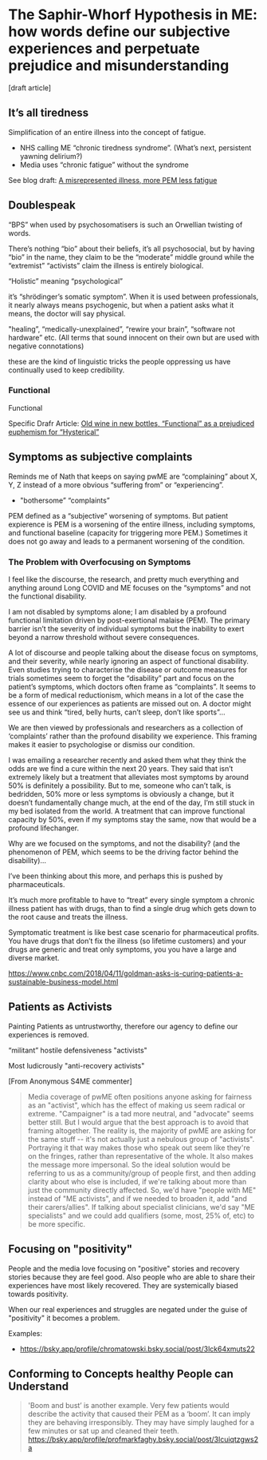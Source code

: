 # The Saphir-Whorf Hypothesis in ME: how words define our subjective experiences and perpetuate prejudice and misunderstanding
[draft article] 

## It’s all tiredness
Simplification of an entire illness into the concept of fatigue.
* NHS calling ME “chronic tiredness syndrome”. (What’s next, persistent yawning delirium?)
* Media uses “chronic fatigue” without the syndrome

See blog draft: [A misrepresented illness, more PEM less fatigue](https://me-cfs.github.io/drafts/misrepresented-fatigue-pem.html)

## Doublespeak
“BPS” when used by psychosomatisers is such an Orwellian twisting of words.

There’s nothing “bio” about their beliefs, it’s all psychosocial, but by having “bio” in the name, they claim to be the “moderate” middle ground while the “extremist” “activists” claim the illness is entirely biological.

“Holistic” meaning “psychological”

it’s “shrödinger’s somatic symptom”. When it is used between professionals, it nearly always means psychogenic, but when a patient asks what it means, the doctor will say physical.

"healing”, “medically-unexplained”, “rewire your brain”, “software not hardware” etc. (All terms that sound innocent on their own but are used with negative connotations)

these are the kind of linguistic tricks the people oppressing us have continually used to keep credibility.

### Functional
Functional

Specific Drafr Article: [Old wine in new bottles, “Functional” as a prejudiced euphemism for “Hysterical” ](https://me-cfs.github.io/drafts/bottle-functional-hysterical.html)

## Symptoms as subjective complaints
Reminds me of Nath that keeps on saying pwME are “complaining” about X, Y, Z instead of a more obvious “suffering from” or “experiencing”.

* "bothersome” “complaints”

PEM defined as a “subjective” worsening of symptoms. 
But patient expierence is PEM is a worsening of the entire illness, including symptoms, and functional baseline (capacity for triggering more PEM.) Sometimes it does not go away and leads to a permanent worsening of the condition.

### The Problem with Overfocusing on Symptoms
I feel like the discourse, the research, and pretty much everything and anything around Long COVID and ME focuses on the “symptoms” and not the functional disability.

I am not disabled by symptoms alone; I am disabled by a profound functional limitation driven by post-exertional malaise (PEM). The primary barrier isn’t the severity of individual symptoms but the inability to exert beyond a narrow threshold without severe consequences.

A lot of discourse and people talking about the disease focus on symptoms, and their severity, while nearly ignoring an aspect of functional disability. Even studies trying to characterise the disease or outcome measures for trials sometimes seem to forget the “disability” part and focus on the patient’s symptoms, which doctors often frame as “complaints”. It seems to be a form of medical reductionism, which means in a lot of the case the essence of our experiences as patients are missed out on. A doctor might see us and think “tired, belly hurts, can’t sleep, don’t like sports”…

We are then viewed by professionals and researchers as a collection of ‘complaints’ rather than the profound disability we experience. This framing makes it easier to psychologise or dismiss our condition.

I was emailing a researcher recently and asked them what they think the odds are we find a cure within the next 20 years. They said that isn’t extremely likely but a treatment that alleviates most symptoms by around 50% is definitely a possibility. But to me, someone who can’t talk, is bedridden, 50% more or less symptoms is obviously a change, but it doesn’t fundamentally change much, at the end of the day, I’m still stuck in my bed isolated from the world. A treatment that can improve functional capacity by 50%, even if my symptoms stay the same, now that would be a profound lifechanger.

Why are we focused on the symptoms, and not the disability? (and the phenomenon of PEM, which seems to be the driving factor behind the disability)…

I’ve been thinking about this more, and perhaps this is pushed by pharmaceuticals.

It’s much more profitable to have to “treat” every single symptom a chronic illness patient has with drugs, than to find a single drug which gets down to the root cause and treats the illness.

Symptomatic treatment is like best case scenario for pharmaceutical profits. You have drugs that don’t fix the illness (so lifetime customers) and your drugs are generic and treat only symptoms, you you have a large and diverse market.

https://www.cnbc.com/2018/04/11/goldman-asks-is-curing-patients-a-sustainable-business-model.html

## Patients as Activists
Painting Patients as untrustworthy, therefore our agency to define our experiences is removed.

“militant” hostile defensiveness "activists"

Most ludicrously "anti-recovery activists"

[From Anonymous S4ME commenter]
> Media coverage of pwME often positions anyone asking for fairness as an "activist", which has the effect of making us seem radical or extreme.
> "Campaigner" is a tad more neutral, and "advocate" seems better still. But I would argue that the best approach is to avoid that framing altogether.
> The reality is, the majority of pwME are asking for the same stuff -- it's not actually just a nebulous group of "activists". Portraying it that way makes those who speak out seem like they're on the fringes, rather than representative of the whole. It also makes the message more impersonal.
> So the ideal solution would be referring to us as a community/group of people first, and then adding clarity about who else is included, if we're talking about more than just the community directly affected.
> So, we'd have "people with ME" instead of "ME activists", and if we needed to broaden it, add "and their carers/allies". If talking about specialist clinicians, we'd say "ME specialists" and we could add qualifiers (some, most, 25% of, etc) to be more specific.

## Focusing on "positivity"
People and the media love focusing on "positive" stories and recovery stories because they are feel good.
Also people who are able to share their experiences have most likely recovered.
They are systemically biased towards positivity.

When our real experiences and struggles are negated under the guise of "positivity" it becomes a problem.

Examples:
* https://bsky.app/profile/chromatowski.bsky.social/post/3lck64xmuts22

## Conforming to Concepts healthy People can Understand

> 'Boom and bust’ is another example. Very few patients would describe the activity that caused their PEM as a ‘boom’. It can imply they are behaving irresponsibly. They may have simply laughed for a few minutes or sat up and cleaned their teeth.
https://bsky.app/profile/profmarkfaghy.bsky.social/post/3lcuiqtzgws2a







